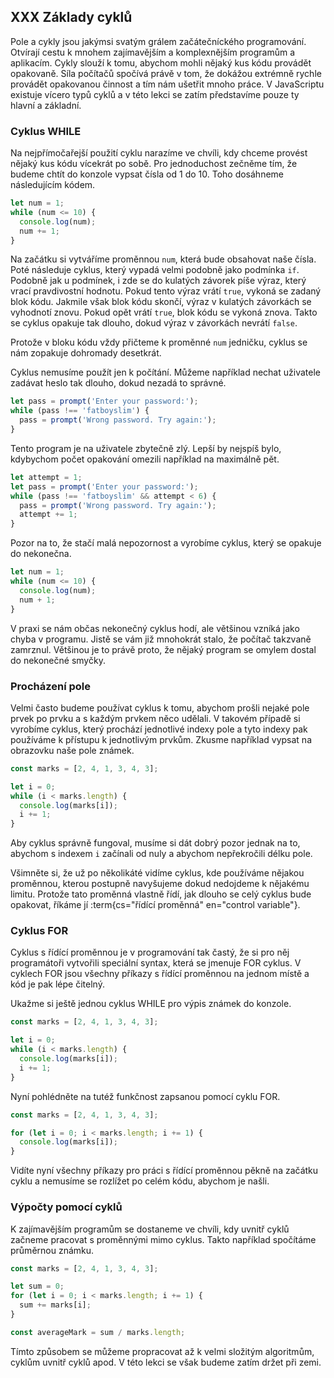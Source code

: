 ## XXX Základy cyklů

Pole a cykly jsou jakýmsi svatým grálem začátečníckého programování. Otvírají cestu k mnohem zajímavějším a komplexnějším programům a aplikacím. Cykly slouží k tomu, abychom mohli nějaký kus kódu provádět opakovaně. Síla počítačů spočívá právě v tom, že dokážou extrémně rychle provádět opakovanou činnost a tím nám ušetřit mnoho práce. V JavaScriptu existuje vícero typů cyklů a v této lekci se zatím představíme pouze ty hlavní a základní.

### Cyklus WHILE

Na nejpřímočařejší použití cyklu narazíme ve chvíli, kdy chceme provést nějaký kus kódu vícekrát po sobě. Pro jednoduchost zečněme tím, že budeme chtít do konzole vypsat čísla od 1 do 10. Toho dosáhneme následujícím kódem.

```js
let num = 1;
while (num <= 10) {
  console.log(num);
  num += 1;
}
```

Na začátku si vytváříme proměnnou `num`, která bude obsahovat naše čísla. Poté následuje cyklus, který vypadá velmi podobně jako podmínka `if`. Podobně jak u podmínek, i zde se do kulatých závorek píše výraz, který vrací pravdivostní hodnotu. Pokud tento výraz vrátí `true`, vykoná se zadaný blok kódu. Jakmile však blok kódu skončí, výraz v kulatých závorkách se vyhodnotí znovu. Pokud opět vrátí `true`, blok kódu se vykoná znova. Takto se cyklus opakuje tak dlouho, dokud výraz v závorkách nevrátí `false`.

Protože v bloku kódu vždy přičteme k proměnné `num` jedničku, cyklus se nám zopakuje dohromady desetkrát.

Cyklus nemusíme použít jen k počítání. Můžeme například nechat uživatele zadávat heslo tak dlouho, dokud nezadá to správné.

```js
let pass = prompt('Enter your password:');
while (pass !== 'fatboyslim') {
  pass = prompt('Wrong password. Try again:');
}
```

Tento program je na uživatele zbytečně zlý. Lepší by nejspíš bylo, kdybychom počet opakování omezili například na maximálně pět.

```js
let attempt = 1;
let pass = prompt('Enter your password:');
while (pass !== 'fatboyslim' && attempt < 6) {
  pass = prompt('Wrong password. Try again:');
  attempt += 1;
}
```

Pozor na to, že stačí malá nepozornost a vyrobíme cyklus, který se opakuje do nekonečna.

```js
let num = 1;
while (num <= 10) {
  console.log(num);
  num + 1;
}
```

V praxi se nám občas nekonečný cyklus hodí, ale většinou vzníká jako chyba v programu. Jistě se vám již mnohokrát stalo, že počítač takzvaně zamrznul. Většinou je to právě proto, že nějaký program se omylem dostal do nekonečné smyčky.

### Procházení pole

Velmi často budeme používat cyklus k tomu, abychom prošli nejaké pole prvek po prvku a s každým prvkem něco udělali. V takovém případě si vyrobíme cyklus, který prochází jednotlivé indexy pole a tyto indexy pak používáme k přístupu k jednotlivým prvkům. Zkusme například vypsat na obrazovku naše pole známek.

```js
const marks = [2, 4, 1, 3, 4, 3];

let i = 0;
while (i < marks.length) {
  console.log(marks[i]);
  i += 1;
}
```

Aby cyklus správně fungoval, musíme si dát dobrý pozor jednak na to, abychom s indexem `i` začínali od nuly a abychom nepřekročili délku pole.

Všimněte si, že už po několikáté vidíme cyklus, kde používáme nějakou proměnnou, kterou postupně navyšujeme dokud nedojdeme k nějakému limitu. Protože tato proměnná vlastně řídí, jak dlouho se celý cyklus bude opakovat, říkáme jí :term{cs="řídící proměnná" en="control variable"}.

### Cyklus FOR

Cyklus s řídící proměnnou je v programování tak častý, že si pro něj programátoři vytvořili speciální syntax, která se jmenuje FOR cyklus. V cyklech FOR jsou všechny příkazy s řídící proměnnou na jednom místě a kód je pak lépe čitelný.

Ukažme si ještě jednou cyklus WHILE pro výpis známek do konzole.

```js
const marks = [2, 4, 1, 3, 4, 3];

let i = 0;
while (i < marks.length) {
  console.log(marks[i]);
  i += 1;
}
```

Nyní pohlédněte na tutéž funkčnost zapsanou pomocí cyklu FOR.

```js
const marks = [2, 4, 1, 3, 4, 3];

for (let i = 0; i < marks.length; i += 1) {
  console.log(marks[i]);
}
```

Vidíte nyní všechny příkazy pro práci s řídící proměnnou pěkně na začátku cyklu a nemusíme se rozlížet po celém kódu, abychom je našli.

### Výpočty pomocí cyklů

K zajímavějším programům se dostaneme ve chvíli, kdy uvnitř cyklů začneme pracovat s proměnnými mimo cyklus. Takto například spočítáme průměrnou známku.

```js
const marks = [2, 4, 1, 3, 4, 3];

let sum = 0;
for (let i = 0; i < marks.length; i += 1) {
  sum += marks[i];
}

const averageMark = sum / marks.length;
```

Tímto způsobem se můžeme propracovat až k velmi složitým algoritmům, cyklům uvnitř cyklů apod. V této lekci se však budeme zatím držet při zemi.
